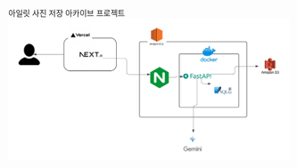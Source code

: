 아일릿 사진 저장 아카이브 프로젝트
![기술 스택 다이어그램](https://github.com/pggggggggh/illit/blob/cd2b0d13d5d4dd4fc06c9da16706f79beccdef88/Diagram.png)
